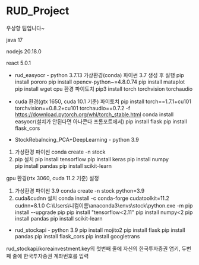 # RUD_Project

우상향 팀입니다~

java 17

nodejs 20.18.0

react 5.0.1

-   rud_easyocr - python 3.7.13
    가상환경(conda) 파이썬 3.7 생성 후 실행
    pip install pororo
    pip install opencv-python~=4.8.0.74
    pip install mataplot
    pip install wget
    cpu 환경 파이토치
    pip3 install torch torchvision torchaudio

*   cuda 환경(gtx 1650, cuda 10.1 기준) 파이토치
    pip install torch==1.7.1+cu101 torchvision==0.8.2+cu101 torchaudio==0.7.2 -f https://download.pytorch.org/whl/torch_stable.html
    conda install easyocr(설치가 안된다면 아나콘다 프롬포트에서)
    pip install flask
    pip install flask_cors

-   StockRebalncing_PCA+DeepLearning - python 3.9

1. 가상환경 파이썬
   conda create -n stock
2. pip 설치
   pip install tensorflow
   pip install keras
   pip install numpy  
   pip install pandas
   pip install scikit-learn

gpu 환경(rtx 3060, cuda 11.2 기준) 설정

1. 가상환경 파이썬 3.9
   conda create -n stock python=3.9
2. cuda&cudnn 설치
   conda install -c conda-forge cudatoolkit=11.2 cudnn=8.1.0
   C:\Users\니컴이름\anaconda3\envs\stock\python.exe -m pip install --upgrade pip
   pip install "tensorflow<2.11"
   pip install numpy<2
   pip install pandas
   pip install scikit-learn

-   rud_stockapi - python 3.9
    pip install mojito2
    pip install flask
    pip install pandas
    pip install flask_cors
    pip install googletrans

rud_stockapi/koreainvestment.key의 첫번째 줄에 자신의 한국투자증권 앱키, 두번째 줄에 한국투자증권 계좌번호를 입력
